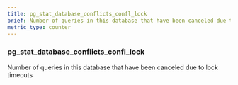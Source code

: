 ```yaml
---
title: pg_stat_database_conflicts_confl_lock
brief: Number of queries in this database that have been canceled due to lock timeouts
metric_type: counter
---
```

### pg_stat_database_conflicts_confl_lock

Number of queries in this database that have been canceled due to lock timeouts